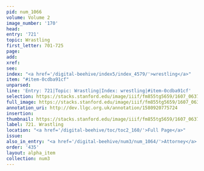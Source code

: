 ```yaml
---
pid: num_1066
volume: Volume 2
image_number: '170'
head:
entry: '721'
topic: Wrastling
first_letter: 701-725
page:
add:
xref:
see:
index: "<a href='/digital-beehive/index5/index_4579/'>wrestling</a>"
item: "#item-0cdba91cf"
unparsed:
line: 'Entry: 721|Topic: Wrastling|Index: wrestling|#item-0cdba91cf'
selection: https://stacks.stanford.edu/image/iiif/fm855tg5659/1607_0637/984,1037,2728,303/full/0/default.jpg
full_image: https://stacks.stanford.edu/image/iiif/fm855tg5659/1607_0637/full/full/0/default.jpg
annotation_uri: http://dev.llgc.org.uk/annotation/1580920775724
insertion:
thumbnail: https://stacks.stanford.edu/image/iiif/fm855tg5659/1607_0637/984,1037,600,180/250,/0/default.jpg
label: 721. Wrastling
location: "<a href='/digital-beehive/toc/toc2_160/'>Full Page</a>"
issue:
also_in_entry: "<a href='/digital-beehive/num3/num_1064/'>Attorney</a>|<a href='/digital-beehive/num3/num_1065/'>Indemnity</a>"
order: '435'
layout: alpha_item
collection: num3
---
```

